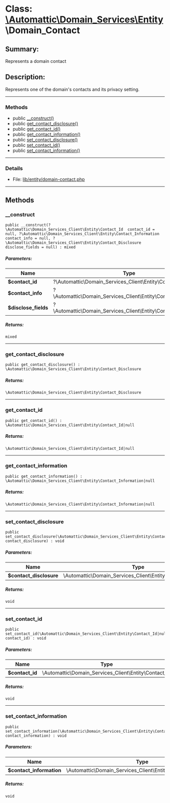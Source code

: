 # Class: [\Automattic](../namespaces/automattic.md)[\Domain_Services](../namespaces/automattic-domain-services.md)[\Entity](../namespaces/automattic-domain-services-entity.md)\Domain_Contact

## Summary:

Represents a domain contact

## Description:

Represents one of the domain's contacts and its privacy setting.


---

### Methods

* public [__construct()](#method___construct)
* public [get_contact_disclosure()](#method_get_contact_disclosure)
* public [get_contact_id()](#method_get_contact_id)
* public [get_contact_information()](#method_get_contact_information)
* public [set_contact_disclosure()](#method_set_contact_disclosure)
* public [set_contact_id()](#method_set_contact_id)
* public [set_contact_information()](#method_set_contact_information)

---

### Details

* File: [lib/entity/domain-contact.php](../../lib/entity/domain-contact.php)

---

## Methods

<a id="method___construct"></a>
### __construct

```
public __construct(?\Automattic\Domain_Services_Client\Entity\Contact_Id  contact_id = null, ?\Automattic\Domain_Services_Client\Entity\Contact_Information  contact_info = null, ?\Automattic\Domain_Services_Client\Entity\Contact_Disclosure  disclose_fields = null) : mixed
```

##### Parameters:

| Name | Type | Default |
|------|------|---------|
| **$contact_id** | ?\Automattic\Domain_Services_Client\Entity\Contact_Id | null |
| **$contact_info** | ?\Automattic\Domain_Services_Client\Entity\Contact_Information | null |
| **$disclose_fields** | ?\Automattic\Domain_Services_Client\Entity\Contact_Disclosure | null |

##### Returns:

```
mixed
```

---

<a id="method_get_contact_disclosure"></a>
### get_contact_disclosure

```
public get_contact_disclosure() : \Automattic\Domain_Services_Client\Entity\Contact_Disclosure
```

##### Returns:

```
\Automattic\Domain_Services_Client\Entity\Contact_Disclosure
```

---

<a id="method_get_contact_id"></a>
### get_contact_id

```
public get_contact_id() : \Automattic\Domain_Services_Client\Entity\Contact_Id|null
```

##### Returns:

```
\Automattic\Domain_Services_Client\Entity\Contact_Id|null
```

---

<a id="method_get_contact_information"></a>
### get_contact_information

```
public get_contact_information() : \Automattic\Domain_Services_Client\Entity\Contact_Information|null
```

##### Returns:

```
\Automattic\Domain_Services_Client\Entity\Contact_Information|null
```

---

<a id="method_set_contact_disclosure"></a>
### set_contact_disclosure

```
public set_contact_disclosure(\Automattic\Domain_Services_Client\Entity\Contact_Disclosure  contact_disclosure) : void
```

##### Parameters:

| Name | Type | Default |
|------|------|---------|
| **$contact_disclosure** | \Automattic\Domain_Services_Client\Entity\Contact_Disclosure |  |

##### Returns:

```
void
```

---

<a id="method_set_contact_id"></a>
### set_contact_id

```
public set_contact_id(\Automattic\Domain_Services_Client\Entity\Contact_Id|null  contact_id) : void
```

##### Parameters:

| Name | Type | Default |
|------|------|---------|
| **$contact_id** | \Automattic\Domain_Services_Client\Entity\Contact_Id|null |  |

##### Returns:

```
void
```

---

<a id="method_set_contact_information"></a>
### set_contact_information

```
public set_contact_information(\Automattic\Domain_Services_Client\Entity\Contact_Information|null  contact_information) : void
```

##### Parameters:

| Name | Type | Default |
|------|------|---------|
| **$contact_information** | \Automattic\Domain_Services_Client\Entity\Contact_Information|null |  |

##### Returns:

```
void
```
